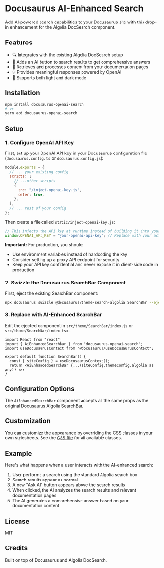 # Docusaurus AI-Enhanced Search

Add AI-powered search capabilities to your Docusaurus site with this drop-in enhancement for the
Algolia DocSearch component.

## Features

- 🔍 Integrates with the existing Algolia DocSearch setup
- 🤖 Adds an AI button to search results to get comprehensive answers
- 📑 Retrieves and processes content from your documentation pages
- 💡 Provides meaningful responses powered by OpenAI
- 🌙 Supports both light and dark mode

## Installation

```bash
npm install docusaurus-openai-search
# or
yarn add docusaurus-openai-search
```

## Setup

### 1. Configure OpenAI API Key

First, set up your OpenAI API key in your Docusaurus configuration file (`docusaurus.config.ts` or
`docusaurus.config.js`):

```js
module.exports = {
  // ... your existing config
  scripts: [
    // ...other scripts
    {
      src: "/inject-openai-key.js",
      defer: true,
    },
  ],
  // ... rest of your config
};
```

Then create a file called `static/inject-openai-key.js`:

```js
// This injects the API key at runtime instead of building it into your app
window.OPENAI_API_KEY = "your-openai-api-key"; // Replace with your actual key or use an environment variable
```

**Important:** For production, you should:

- Use environment variables instead of hardcoding the key
- Consider setting up a proxy API endpoint for security
- Keep your API key confidential and never expose it in client-side code in production

### 2. Swizzle the Docusaurus SearchBar Component

First, eject the existing SearchBar component:

```bash
npx docusaurus swizzle @docusaurus/theme-search-algolia SearchBar --eject
```

### 3. Replace with AI-Enhanced SearchBar

Edit the ejected component in `src/theme/SearchBar/index.js` or `src/theme/SearchBar/index.tsx`:

```tsx
import React from "react";
import { AiEnhancedSearchBar } from "docusaurus-openai-search";
import useDocusaurusContext from "@docusaurus/useDocusaurusContext";

export default function SearchBar() {
  const { siteConfig } = useDocusaurusContext();
  return <AiEnhancedSearchBar {...(siteConfig.themeConfig.algolia as any)} />;
}
```

## Configuration Options

The `AiEnhancedSearchBar` component accepts all the same props as the original Docusaurus Algolia
SearchBar.

## Customization

You can customize the appearance by overriding the CSS classes in your own stylesheets. See the
[CSS file](src/styles/aiSearch.css) for all available classes.

## Example

Here's what happens when a user interacts with the AI-enhanced search:

1. User performs a search using the standard Algolia search box
2. Search results appear as normal
3. A new "Ask AI" button appears above the search results
4. When clicked, the AI analyzes the search results and relevant documentation pages
5. The AI generates a comprehensive answer based on your documentation content

## License

MIT

## Credits

Built on top of Docusaurus and Algolia DocSearch.
